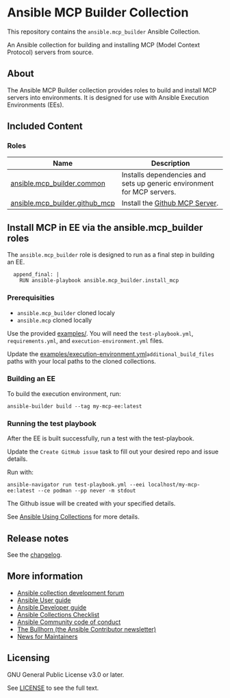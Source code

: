 # Ansible MCP Builder Collection

This repository contains the `ansible.mcp_builder` Ansible Collection.

An Ansible collection for building and installing MCP (Model Context Protocol) servers from source.

## About

The Ansible MCP Builder collection provides roles to build and install MCP servers into environments. It is designed for use with Ansible Execution Environments (EEs).

## Included Content

### **Roles**

Name | Description
--- | ---
[ansible.mcp_builder.common](roles/common/README.md) | Installs dependencies and sets up generic environment for MCP servers.
[ansible.mcp_builder.github_mcp](roles/github_mcp/README.md) | Install the [Github MCP Server](https://github.com/github/github-mcp-server).

## Install MCP in EE via the ansible.mcp_builder roles

The `ansible.mcp_builder` role is designed to run as a final step in building an EE.

```
  append_final: |
    RUN ansible-playbook ansible.mcp_builder.install_mcp
```

### Prerequisities

- `ansible.mcp_builder` cloned localy
- `ansible.mcp` cloned locally

Use the provided [examples/](examples/). You will need the `test-playbook.yml`, `requirements.yml`, and `execution-environment.yml` files.

Update the [examples/execution-environment.yml](examples/execution-environment.yml)`additional_build_files` paths with your local paths to the cloned collections.

### Building an EE

To build the execution environment, run:

```
ansible-builder build --tag my-mcp-ee:latest
```

### Running the test playbook

After the EE is built successfully, run a test with the test-playbook.

Update the `Create GitHub issue` task to fill out your desired repo and issue details.

Run with:

```
ansible-navigator run test-playbook.yml --eei localhost/my-mcp-ee:latest --ce podman --pp never -m stdout
```

The Github issue will be created with your specified details.

See
[Ansible Using Collections](https://docs.ansible.com/ansible/latest/user_guide/collections_using.html)
for more details.

## Release notes

See the
[changelog](https://github.com/ansible-collections/ansible.mcp_builder/tree/main/CHANGELOG.rst).


## More information

<!-- List out where the user can find additional information, such as working group meeting times, slack/matrix channels, or documentation for the product this collection automates. At a minimum, link to: -->

- [Ansible collection development forum](https://forum.ansible.com/c/project/collection-development/27)
- [Ansible User guide](https://docs.ansible.com/ansible/devel/user_guide/index.html)
- [Ansible Developer guide](https://docs.ansible.com/ansible/devel/dev_guide/index.html)
- [Ansible Collections Checklist](https://docs.ansible.com/ansible/devel/community/collection_contributors/collection_requirements.html)
- [Ansible Community code of conduct](https://docs.ansible.com/ansible/devel/community/code_of_conduct.html)
- [The Bullhorn (the Ansible Contributor newsletter)](https://docs.ansible.com/ansible/devel/community/communication.html#the-bullhorn)
- [News for Maintainers](https://forum.ansible.com/tag/news-for-maintainers)

## Licensing

GNU General Public License v3.0 or later.

See [LICENSE](https://www.gnu.org/licenses/gpl-3.0.txt) to see the full text.
